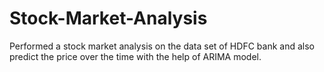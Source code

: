 # Stock-Market-Analysis
Performed a stock market analysis on the data set of HDFC bank and also predict the price over the time with the help of ARIMA model.

